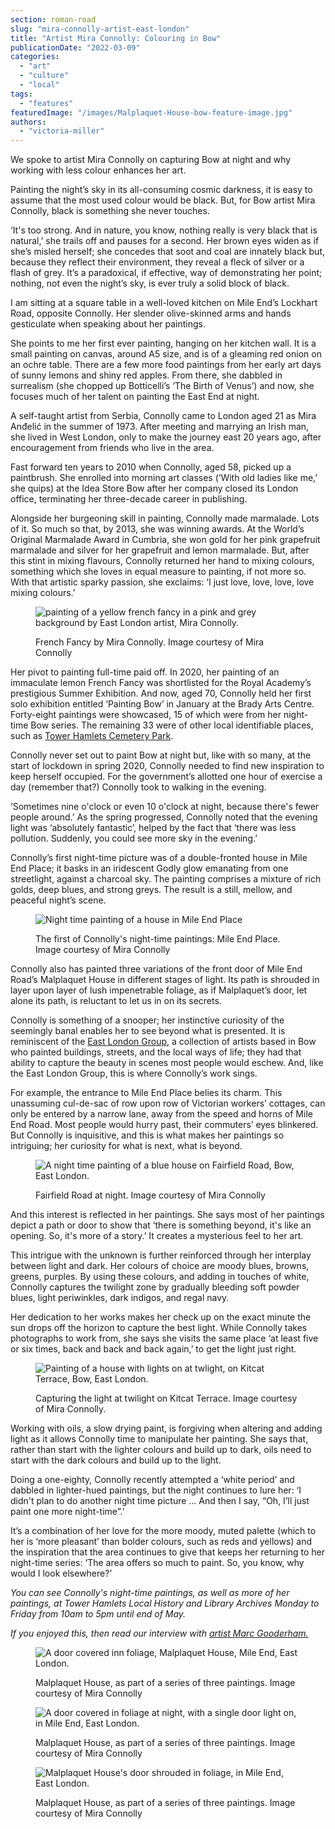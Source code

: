 ```yaml
---
section: roman-road
slug: "mira-connolly-artist-east-london"
title: "Artist Mira Connolly: Colouring in Bow"
publicationDate: "2022-03-09"
categories: 
  - "art"
  - "culture"
  - "local"
tags: 
  - "features"
featuredImage: "/images/Malplaquet-House-bow-feature-image.jpg"
authors: 
  - "victoria-miller"
---
```


We spoke to artist Mira Connolly on capturing Bow at night and why working with less colour enhances her art.

Painting the night’s sky in its all-consuming cosmic darkness, it is easy to assume that the most used colour would be black. But, for Bow artist Mira Connolly, black is something she never touches.

‘It's too strong. And in nature, you know, nothing really is very black that is natural,’ she trails off and pauses for a second. Her brown eyes widen as if she’s misled herself; she concedes that soot and coal are innately black but, because they reflect their environment, they reveal a fleck of silver or a flash of grey. It’s a paradoxical, if effective, way of demonstrating her point; nothing, not even the night’s sky, is ever truly a solid block of black.

I am sitting at a square table in a well-loved kitchen on Mile End’s Lockhart Road, opposite Connolly. Her slender olive-skinned arms and hands gesticulate when speaking about her paintings.

She points to me her first ever painting, hanging on her kitchen wall. It is a small painting on canvas, around A5 size, and is of a gleaming red onion on an ochre table. There are a few more food paintings from her early art days of sunny lemons and shiny red apples. From there, she dabbled in surrealism (she chopped up Botticelli’s ‘The Birth of Venus’) and now, she focuses much of her talent on painting the East End at night.

A self-taught artist from Serbia, Connolly came to London aged 21 as Mira Anđelić in the summer of 1973. After meeting and marrying an Irish man, she lived in West London, only to make the journey east 20 years ago, after encouragement from friends who live in the area. 

Fast forward ten years to 2010 when Connolly, aged 58, picked up a paintbrush. She enrolled into morning art classes (‘With old ladies like me,’ she quips) at the Idea Store Bow after her company closed its London office, terminating her three-decade career in publishing. 

Alongside her burgeoning skill in painting, Connolly made marmalade. Lots of it. So much so that, by 2013, she was winning awards. At the World’s Original Marmalade Award in Cumbria, she won gold for her pink grapefruit marmalade and silver for her grapefruit and lemon marmalade. But, after this stint in mixing flavours, Connolly returned her hand to mixing colours, something which she loves in equal measure to painting, if not more so. With that artistic sparky passion, she exclaims: ‘I just love, love, love, love mixing colours.’

<figure>

![painting of a yellow french fancy in a pink and grey background by East London artist, Mira Connolly.](/images/mira-connolly-french-fancy-2020-1024x683.jpg)

<figcaption>

French Fancy by Mira Connolly. Image courtesy of Mira Connolly

</figcaption>

</figure>

Her pivot to painting full-time paid off. In 2020, her painting of an immaculate lemon French Fancy was shortlisted for the Royal Academy’s prestigious Summer Exhibition. And now, aged 70, Connolly held her first solo exhibition entitled ‘Painting Bow’ in January at the Brady Arts Centre. Forty-eight paintings were showcased, 15 of which were from her night-time Bow series. The remaining 33 were of other local identifiable places, such as [Tower Hamlets Cemetery Park](https://fothcp.org/).

Connolly never set out to paint Bow at night but, like with so many, at the start of lockdown in spring 2020, Connolly needed to find new inspiration to keep herself occupied. For the government’s allotted one hour of exercise a day (remember that?) Connolly took to walking in the evening.

‘Sometimes nine o'clock or even 10 o'clock at night, because there's fewer people around.’ As the spring progressed, Connolly noted that the evening light was ‘absolutely fantastic’, helped by the fact that ‘there was less pollution. Suddenly, you could see more sky in the evening.’

Connolly’s first night-time picture was of a double-fronted house in Mile End Place; it basks in an iridescent Godly glow emanating from one streetlight, against a charcoal sky. The painting comprises a mixture of rich golds, deep blues, and strong greys. The result is a still, mellow, and peaceful night’s scene.

<figure>

![Night time painting of a house in Mile End Place](/images/Mile-End-Place-night-mira-connolly-artist-1024x1468.jpg)

<figcaption>

The first of Connolly's night-time paintings: Mile End Place. Image courtesy of Mira Connolly

</figcaption>

</figure>

Connolly also has painted three variations of the front door of Mile End Road’s Malplaquet House in different stages of light. Its path is shrouded in layer upon layer of lush impenetrable foliage, as if Malplaquet’s door, let alone its path, is reluctant to let us in on its secrets.

Connolly is something of a snooper; her instinctive curiosity of the seemingly banal enables her to see beyond what is presented. It is reminiscent of the [East London Group](https://romanroadlondon.com/east-london-group-artists-bow/), a collection of artists based in Bow who painted buildings, streets, and the local ways of life; they had that ability to capture the beauty in scenes most people would eschew. And, like the East London Group, this is where Connolly’s work sings. 

For example, the entrance to Mile End Place belies its charm. This unassuming cul-de-sac of row upon row of Victorian workers’ cottages, can only be entered by a narrow lane, away from the speed and horns of Mile End Road. Most people would hurry past, their commuters’ eyes blinkered. But Connolly is inquisitive, and this is what makes her paintings so intriguing; her curiosity for what is next, what is beyond.

<figure>

![A night time painting of a blue house on Fairfield Road, Bow, East London.](/images/fairfield-road-mira-connolly-artist-1024x1230.jpg)

<figcaption>

Fairfield Road at night. Image courtesy of Mira Connolly

</figcaption>

</figure>

And this interest is reflected in her paintings. She says most of her paintings depict a path or door to show that ‘there is something beyond, it's like an opening. So, it's more of a story.’ It creates a mysterious feel to her art.

This intrigue with the unknown is further reinforced through her interplay between light and dark. Her colours of choice are moody blues, browns, greens, purples. By using these colours, and adding in touches of white, Connolly captures the twilight zone by gradually bleeding soft powder blues, light periwinkles, dark indigos, and regal navy.  

Her dedication to her works makes her check up on the exact minute the sun drops off the horizon to capture the best light. While Connolly takes photographs to work from, she says she visits the same place ‘at least five or six times, back and back and back again,’ to get the light just right.

<figure>

![Painting of a house with lights on at twlight, on Kitcat Terrace, Bow, East London.](/images/Kitcat-Terrace-Bow-East-London-1024x1368.jpg)

<figcaption>

Capturing the light at twilight on Kitcat Terrace. Image courtesy of Mira Connolly.

</figcaption>

</figure>

Working with oils, a slow drying paint, is forgiving when altering and adding light as it allows Connolly time to manipulate her painting. She says that, rather than start with the lighter colours and build up to dark, oils need to start with the dark colours and build up to the light.

Doing a one-eighty, Connolly recently attempted a ‘white period’ and dabbled in lighter-hued paintings, but the night continues to lure her: ‘I didn't plan to do another night time picture … And then I say, “Oh, I’ll just paint one more night-time”.’ 

It’s a combination of her love for the more moody, muted palette (which to her is ‘more pleasant’ than bolder colours, such as reds and yellows) and the inspiration that the area continues to give that keeps her returning to her night-time series: ‘The area offers so much to paint. So, you know, why would I look elsewhere?’

_You can see Connolly's night-time paintings, as well as more of her paintings, at Tower Hamlets Local History and Library Archives Monday to Friday from 10am to 5pm until end of May._

_If you enjoyed this, then read our interview with [artist Marc Gooderham.](https://romanroadlondon.com/marc-gooderham-artist-east-london/)_

<figure>

![A door covered inn foliage, Malplaquet House, Mile End, East London.](/images/Malplaquet-House-mile-end-road-east-london.jpg)

<figcaption>

Malplaquet House, as part of a series of three paintings. Image courtesy of Mira Connolly

</figcaption>

</figure>

<figure>

![A door covered in foliage at night, with a single door light on, in Mile End, East London.](/images/Malplaquet-House-night-mile-end-road.jpg)

<figcaption>

Malplaquet House, as part of a series of three paintings. Image courtesy of Mira Connolly

</figcaption>

</figure>

<figure>

![Malplaquet House's door shrouded in foliage, in Mile End, East London.](/images/Malplaquet-House-Mile-End-Road-1024x1336.jpg)

<figcaption>

Malplaquet House, as part of a series of three paintings. Image courtesy of Mira Connolly

</figcaption>

</figure>


